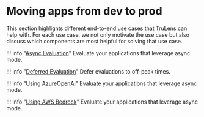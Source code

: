 
# Moving apps from dev to prod

This section highlights different end-to-end use cases that TruLens can help with. For each use case, we not only motivate the use case but also discuss which components are most helpful for solving that use case.

!!! info "[Async Evaluation](https://colab.research.google.com/github/truera/trulens/blob/main/trulens_eval/examples/quickstart/langchain_async.ipynb)"
    Evaluate your applications that leverage async mode.

!!! info "[Deferred Evaluation](https://colab.research.google.com/github/truera/trulens/blob/main/trulens_eval/examples/expositional/frameworks/llama_index/llama_index_complex_evals.ipynb)"
    Defer evaluations to off-peak times.

!!! info "[Using AzureOpenAI](https://colab.research.google.com/github/truera/trulens/blob/main/trulens_eval/examples/expositional/models/azure_openai.ipynb)"
    Evaluate your applications that leverage async mode.

!!! info "[Using AWS Bedrock](https://colab.research.google.com/github/truera/trulens/blob/main/trulens_eval/examples/expositional/models/bedrock.ipynb)"
    Evaluate your applications that leverage async mode.